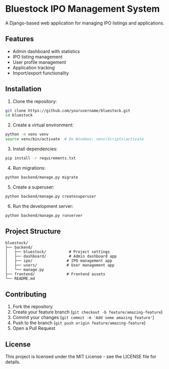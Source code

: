 # Bluestock IPO Management System

A Django-based web application for managing IPO listings and applications.

## Features

- Admin dashboard with statistics
- IPO listing management
- User profile management
- Application tracking
- Import/export functionality

## Installation

1. Clone the repository:
```bash
git clone https://github.com/yourusername/bluestock.git
cd bluestock
```

2. Create a virtual environment:
```bash
python -m venv venv
source venv/bin/activate  # On Windows: venv\Scripts\activate
```

3. Install dependencies:
```bash
pip install -r requirements.txt
```

4. Run migrations:
```bash
python backend/manage.py migrate
```

5. Create a superuser:
```bash
python backend/manage.py createsuperuser
```

6. Run the development server:
```bash
python backend/manage.py runserver
```

## Project Structure

```
bluestock/
├── backend/
│   ├── bluestock/          # Project settings
│   ├── dashboard/          # Admin dashboard app
│   ├── ipo/               # IPO management app
│   ├── users/             # User management app
│   └── manage.py
├── frontend/              # Frontend assets
└── README.md
```

## Contributing

1. Fork the repository
2. Create your feature branch (`git checkout -b feature/amazing-feature`)
3. Commit your changes (`git commit -m 'Add some amazing feature'`)
4. Push to the branch (`git push origin feature/amazing-feature`)
5. Open a Pull Request

## License

This project is licensed under the MIT License - see the LICENSE file for details. 